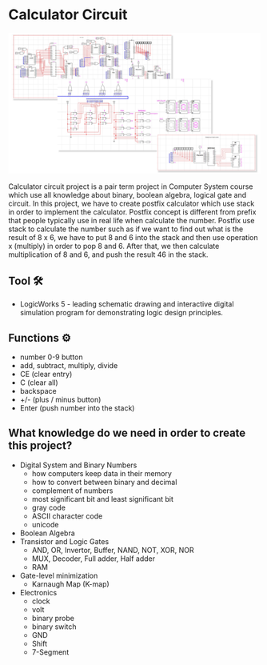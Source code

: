 # Calculator Circuit
![image](calculator-thumbnail.png)

Calculator circuit project is a pair term project in Computer System course which use all knowledge about binary, boolean algebra, logical gate and circuit. In this project, we have to create postfix calculator which use stack in order to implement the calculator. Postfix concept is different from prefix that people typically use in real life when calculate the number. Postfix use stack to calculate the number such as if we want to find out what is the result of 8 x 6, we have to put 8 and 6 into the stack and then use operation x (multiply) in order to pop 8 and 6. After that, we then calculate multiplication of 8 and 6, and push the result 46 in the stack. 

## Tool 🛠
- LogicWorks 5 - leading schematic drawing and interactive digital simulation program for demonstrating logic design principles.

## Functions ⚙
- number 0-9 button
- add, subtract, multiply, divide 
- CE (clear entry)
- C (clear all)
- backspace
- +/- (plus / minus button)
- Enter (push number into the stack)

## What knowledge do we need in order to create this project? 
- Digital System and Binary Numbers 
  - how computers keep data in their memory
  - how to convert between binary and decimal
  - complement of numbers
  - most significant bit and least significant bit
  - gray code
  - ASCII character code
  - unicode
- Boolean Algebra
- Transistor and Logic Gates
  - AND, OR, Invertor, Buffer, NAND, NOT, XOR, NOR
  - MUX, Decoder, Full adder, Half adder
  - RAM
- Gate-level minimization 
  - Karnaugh Map (K-map)
- Electronics 
  - clock
  - volt
  - binary probe
  - binary switch
  - GND
  - Shift
  - 7-Segment
